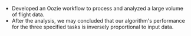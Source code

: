 <ul>
<li>Developed an Oozie workflow to process and analyzed a large volume of flight data.</li>
<li>After the analysis, we may concluded that our algorithm's performance for the three specified tasks is inversely proportional to input data.</li>
</ul>
